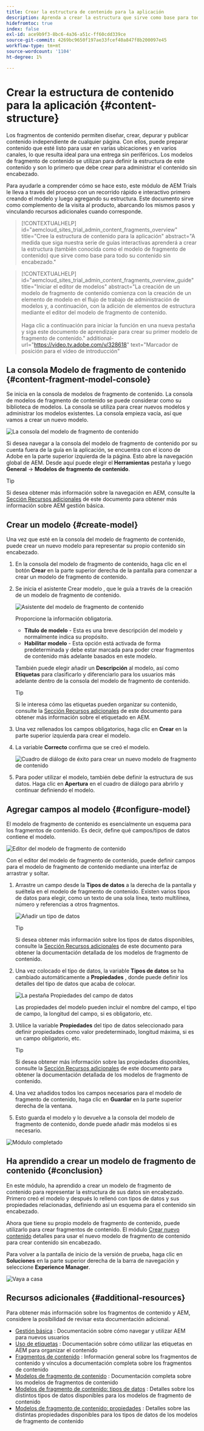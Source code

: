 ```yaml
---
title: Crear la estructura de contenido para la aplicación
description: Aprenda a crear la estructura que sirve como base para todo el contenido sin encabezado mediante AEM modelos de fragmento de contenido.
hidefromtoc: true
index: false
exl-id: ace9b9f3-8bc6-4a36-a51c-ff60cdd339ce
source-git-commit: 4269bc9650f197ae33fcef40a847f8b200097e45
workflow-type: tm+mt
source-wordcount: '1104'
ht-degree: 1%

---
```


# Crear la estructura de contenido para la aplicación {#content-structure}

Los fragmentos de contenido permiten diseñar, crear, depurar y publicar contenido independiente de cualquier página. Con ellos, puede preparar contenido que esté listo para usar en varias ubicaciones y en varios canales, lo que resulta ideal para una entrega sin periféricos. Los modelos de fragmento de contenido se utilizan para definir la estructura de este contenido y son lo primero que debe crear para administrar el contenido sin encabezado.

Para ayudarle a comprender cómo se hace esto, este módulo de AEM Trials le lleva a través del proceso con un recorrido rápido e interactivo primero creando el modelo y luego agregando su estructura. Este documento sirve como complemento de la visita al producto, abarcando los mismos pasos y vinculando recursos adicionales cuando corresponde.

>[!CONTEXTUALHELP]
>id="aemcloud_sites_trial_admin_content_fragments_overview"
>title="Cree la estructura de contenido para la aplicación"
>abstract="A medida que siga nuestra serie de guías interactivas aprenderá a crear la estructura (también conocida como el modelo de fragmento de contenido) que sirve como base para todo su contenido sin encabezado."

>[!CONTEXTUALHELP]
>id="aemcloud_sites_trial_admin_content_fragments_overview_guide"
>title="Iniciar el editor de modelos"
>abstract="La creación de un modelo de fragmento de contenido comienza con la creación de un elemento de modelo en el flujo de trabajo de administración de modelos y, a continuación, con la adición de elementos de estructura mediante el editor del modelo de fragmento de contenido.<br><br>Haga clic a continuación para iniciar la función en una nueva pestaña y siga este documento de aprendizaje para crear su primer modelo de fragmento de contenido."
>additional-url="https://video.tv.adobe.com/v/328618" text="Marcador de posición para el vídeo de introducción"

## La consola Modelo de fragmento de contenido {#content-fragment-model-console}

Se inicia en la consola de modelos de fragmento de contenido. La consola de modelos de fragmento de contenido se puede considerar como su biblioteca de modelos. La consola se utiliza para crear nuevos modelos y administrar los modelos existentes. La consola empieza vacía, así que vamos a crear un nuevo modelo.

![La consola del modelo de fragmento de contenido](assets/content-structure/content-fragment-model-console.png)

Si desea navegar a la consola del modelo de fragmento de contenido por su cuenta fuera de la guía en la aplicación, se encuentra con el icono de Adobe en la parte superior izquierda de la página. Esto abre la navegación global de AEM. Desde aquí puede elegir el **Herramientas** pestaña y luego **General** -> **Modelos de fragmento de contenido**.

>[!TIP]
>
>Si desea obtener más información sobre la navegación en AEM, consulte la [Sección Recursos adicionales](#additional-resources) de este documento para obtener más información sobre AEM gestión básica.

## Crear un modelo {#create-model}

Una vez que esté en la consola del modelo de fragmento de contenido, puede crear un nuevo modelo para representar su propio contenido sin encabezado.

1. En la consola del modelo de fragmento de contenido, haga clic en el botón **Crear** en la parte superior derecha de la pantalla para comenzar a crear un modelo de fragmento de contenido.

1. Se inicia el asistente Crear modelo , que le guía a través de la creación de un modelo de fragmento de contenido.

   ![Asistente del modelo de fragmento de contenido](assets/content-structure/model-wizard.png)

   Proporcione la información obligatoria.

   * **Título de modelo** - Esta es una breve descripción del modelo y normalmente indica su propósito.
   * **Habilitar modelo** - Esta opción está activada de forma predeterminada y debe estar marcada para poder crear fragmentos de contenido más adelante basados en este modelo.

   También puede elegir añadir un **Descripción** al modelo, así como **Etiquetas** para clasificarlo y diferenciarlo para los usuarios más adelante dentro de la consola del modelo de fragmento de contenido.

   >[!TIP]
   >
   >Si le interesa cómo las etiquetas pueden organizar su contenido, consulte la [Sección Recursos adicionales](#additional-resources) de este documento para obtener más información sobre el etiquetado en AEM.

1. Una vez rellenados los campos obligatorios, haga clic en **Crear** en la parte superior izquierda para crear el modelo.

1. La variable **Correcto** confirma que se creó el modelo.

   ![Cuadro de diálogo de éxito para crear un nuevo modelo de fragmento de contenido](assets/content-structure/success.png)

1. Para poder utilizar el modelo, también debe definir la estructura de sus datos. Haga clic en **Apertura** en el cuadro de diálogo para abrirlo y continuar definiendo el modelo.

## Agregar campos al modelo {#configure-model}

El modelo de fragmento de contenido es esencialmente un esquema para los fragmentos de contenido. Es decir, define qué campos/tipos de datos contiene el modelo.

![Editor del modelo de fragmento de contenido](assets/content-structure/model-editor.png)

Con el editor del modelo de fragmento de contenido, puede definir campos para el modelo de fragmento de contenido mediante una interfaz de arrastrar y soltar.

1. Arrastre un campo desde la **Tipos de datos** a la derecha de la pantalla y suéltela en el modelo de fragmento de contenido. Existen varios tipos de datos para elegir, como un texto de una sola línea, texto multilínea, número y referencias a otros fragmentos.

   ![Añadir un tipo de datos](assets/content-structure/drop-fields.png)

   >[!TIP]
   >
   >Si desea obtener más información sobre los tipos de datos disponibles, consulte la [Sección Recursos adicionales](#additional-resources) de este documento para obtener la documentación detallada de los modelos de fragmento de contenido.

1. Una vez colocado el tipo de datos, la variable **Tipos de datos** se ha cambiado automáticamente a **Propiedades** , donde puede definir los detalles del tipo de datos que acaba de colocar.

   ![La pestaña Propiedades del campo de datos](assets/content-structure/data-type-properties.png)

   Las propiedades del modelo pueden incluir el nombre del campo, el tipo de campo, la longitud del campo, si es obligatorio, etc.

1. Utilice la variable **Propiedades** del tipo de datos seleccionado para definir propiedades como valor predeterminado, longitud máxima, si es un campo obligatorio, etc.

   >[!TIP]
   >
   >Si desea obtener más información sobre las propiedades disponibles, consulte la [Sección Recursos adicionales](#additional-resources) de este documento para obtener la documentación detallada de los modelos de fragmento de contenido.

1. Una vez añadidos todos los campos necesarios para el modelo de fragmento de contenido, haga clic en **Guardar** en la parte superior derecha de la ventana.

1. Esto guarda el modelo y lo devuelve a la consola del modelo de fragmento de contenido, donde puede añadir más modelos si es necesario.

![Módulo completado](assets/content-structure/content-fragment-model-console-populated.png)

## Ha aprendido a crear un modelo de fragmento de contenido {#conclusion}

En este módulo, ha aprendido a crear un modelo de fragmento de contenido para representar la estructura de sus datos sin encabezado. Primero creó el modelo y después lo rellenó con tipos de datos y sus propiedades relacionadas, definiendo así un esquema para el contenido sin encabezado.

Ahora que tiene su propio modelo de fragmento de contenido, puede utilizarlo para crear fragmentos de contenido. El módulo [Crear nuevo contenido](create-content.md) detalles para usar el nuevo modelo de fragmento de contenido para crear contenido sin encabezado.

Para volver a la pantalla de inicio de la versión de prueba, haga clic en **Soluciones** en la parte superior derecha de la barra de navegación y seleccione **Experience Manager**.

![Vaya a casa](assets/content-structure/home.png)

## Recursos adicionales {#additional-resources}

Para obtener más información sobre los fragmentos de contenido y AEM, considere la posibilidad de revisar esta documentación adicional.

* [Gestión básica](/help/sites-cloud/authoring/getting-started/basic-handling.md) : Documentación sobre cómo navegar y utilizar AEM para nuevos usuarios
* [Uso de etiquetas](/help/sites-cloud/authoring/features/tags.md) : Documentación sobre cómo utilizar las etiquetas en AEM para organizar el contenido
* [Fragmentos de contenido](/help/assets/content-fragments/content-fragments.md) : Información general sobre los fragmentos de contenido y vínculos a documentación completa sobre los fragmentos de contenido
* [Modelos de fragmento de contenido](/help/assets/content-fragments/content-fragments-models.md) : Documentación completa sobre los modelos de fragmentos de contenido
* [Modelos de fragmento de contenido: tipos de datos](/help/assets/content-fragments/content-fragments-models.md#data-types) : Detalles sobre los distintos tipos de datos disponibles para los modelos de fragmento de contenido
* [Modelos de fragmento de contenido: propiedades](/help/assets/content-fragments/content-fragments-models.md#data-types) : Detalles sobre las distintas propiedades disponibles para los tipos de datos de los modelos de fragmento de contenido
